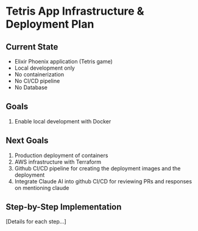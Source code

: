 # Tetris App Infrastructure & Deployment Plan

## Current State
- Elixir Phoenix application (Tetris game)
- Local development only
- No containerization
- No CI/CD pipeline
- No Database

## Goals
1. Enable local development with Docker

## Next Goals
1. Production deployment of containers
2. AWS infrastructure with Terraform
3. Github CI/CD pipeline for creating the deployment images and the deployment
4. Integrate Claude AI into github CI/CD for reviewing PRs and responses on mentioning claude

## Step-by-Step Implementation
[Details for each step...]